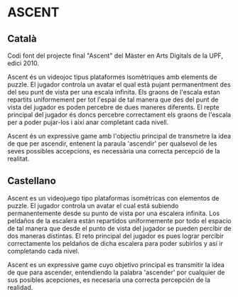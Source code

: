 # ASCENT

## Català

Codi font del projecte final "Ascent" del Màster en Arts Digitals de la UPF, edici 2010. 

Ascent és un videojoc tipus plataformes isomètriques amb elements de puzzle. El jugador controla un avatar el qual està pujant permanentment des del seu punt de vista per una escala infinita. Els graons de l'escala estan repartits uniformement per tot l'espai de tal manera que des del punt de vista del jugador es poden percebre de dues maneres diferents. El repte principal del jugador és doncs percebre correctament els graons de l'escala per a poder pujar-los i així anar completant cada nivell.   

Ascent és un expressive game amb l'objectiu principal de transmetre la idea de que per ascendir, entenent la paraula 'ascendir' per qualsevol de les seves possibles accepcions, es necessària una correcta percepció de la realitat. 

## Castellano

Ascent es un videojuego tipo plataformas isométricas con elementos de puzzle. El jugador controla un avatar el cual está subiendo permanentemente desde su punto de vista por una escalera infinita. Los peldaños de la escalera están repartidos uniformemente por todo el espacio de tal manera que desde el punto de vista del jugador se pueden percibir de dos maneras distintas. El reto principal del jugador es pues lograr percibir correctamente los peldaños de dicha escalera para poder subirlos y así ir completando cada nivel. 

Ascent es un expressive game cuyo objetivo principal es transmitir la idea de que para ascender, entendiendo la palabra 'ascender' por cualquier de sus posibles acepciones, es necesaria una correcta percepción de la realidad. 
